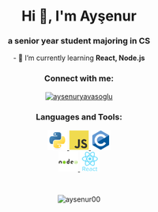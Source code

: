<h1 align="center">Hi 👋, I'm Ayşenur</h1>
<h3 align="center">a senior year student majoring in CS</h3>

<p align="center">- 🌱 I’m currently learning <b>React, Node.js</b></p>

<h3 align="center">Connect with me:</h3>
<p align="center">
<a href="https://linkedin.com/in/aysenuryavasoglu" target="blank"><img align="center" src="https://raw.githubusercontent.com/rahuldkjain/github-profile-readme-generator/master/src/images/icons/Social/linked-in-alt.svg" alt="aysenuryavasoglu" height="30" width="40" /></a>
</p>
<div align="center">
<h3 align="center">Languages and Tools:</h3>
<a href="https://www.python.org" target="_blank" rel="noreferrer"> <img src="https://raw.githubusercontent.com/devicons/devicon/master/icons/python/python-original.svg" alt="python" width="40" height="40"/> </a> 
<a href="https://developer.mozilla.org/en-US/docs/Web/JavaScript" target="_blank" rel="noreferrer"> <img src="https://raw.githubusercontent.com/devicons/devicon/master/icons/javascript/javascript-original.svg" alt="javascript" width="40" height="40"/> </a>
<a href="https://www.cprogramming.com/" target="_blank" rel="noreferrer"> <img src="https://raw.githubusercontent.com/devicons/devicon/master/icons/c/c-original.svg" alt="c" width="40" height="40"/> </a> 
<br>
<a href="https://nodejs.org" target="_blank" rel="noreferrer"> <img src="https://raw.githubusercontent.com/devicons/devicon/master/icons/nodejs/nodejs-original-wordmark.svg" alt="nodejs" width="40" height="40"/> </a> 
<a href="https://reactjs.org/" target="_blank" rel="noreferrer"> <img src="https://raw.githubusercontent.com/devicons/devicon/master/icons/react/react-original-wordmark.svg" alt="react" width="40" height="40"/> </a> </p>
<br>
</div>

<div align="center">
<p><img src="https://github-readme-stats.vercel.app/api/top-langs?username=aysenur00&show_icons=true&locale=en&layout=compact" alt="aysenur00" /></p>
</div>
<br>
<!---
<div align="center">
<p>&nbsp;<img src="https://github-readme-stats.vercel.app/api?username=aysenur00&show_icons=true&locale=en" alt="aysenur00" /></p>
</div>
-->
